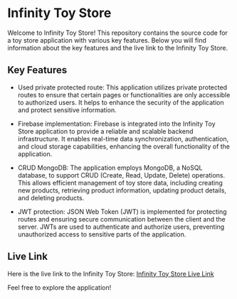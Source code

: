 # Infinity Toy Store

Welcome to Infinity Toy Store! This repository contains the source code for a toy store application with various key features. Below you will find information about the key features and the live link to the Infinity Toy Store.

## Key Features

- Used private protected route: This application utilizes private protected routes to ensure that certain pages or functionalities are only accessible to authorized users. It helps to enhance the security of the application and protect sensitive information.

- Firebase implementation: Firebase is integrated into the Infinity Toy Store application to provide a reliable and scalable backend infrastructure. It enables real-time data synchronization, authentication, and cloud storage capabilities, enhancing the overall functionality of the application.

- CRUD MongoDB: The application employs MongoDB, a NoSQL database, to support CRUD (Create, Read, Update, Delete) operations. This allows efficient management of toy store data, including creating new products, retrieving product information, updating product details, and deleting products.

- JWT protection: JSON Web Token (JWT) is implemented for protecting routes and ensuring secure communication between the client and the server. JWTs are used to authenticate and authorize users, preventing unauthorized access to sensitive parts of the application.

## Live Link

Here is the live link to the Infinity Toy Store: [Infinity Toy Store Live Link]( https://infinity-toy-store.web.app)

Feel free to explore the application!


